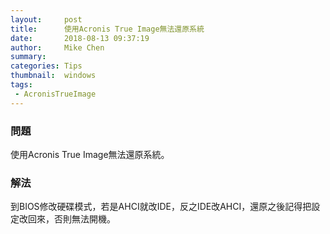 ```yaml
---
layout:     post
title:      使用Acronis True Image無法還原系統
date:       2018-08-13 09:37:19
author:     Mike Chen
summary:    
categories: Tips
thumbnail:  windows
tags:
 - AcronisTrueImage
---
```


### 問題

使用Acronis True Image無法還原系統。

### 解法

到BIOS修改硬碟模式，若是AHCI就改IDE，反之IDE改AHCI，還原之後記得把設定改回來，否則無法開機。